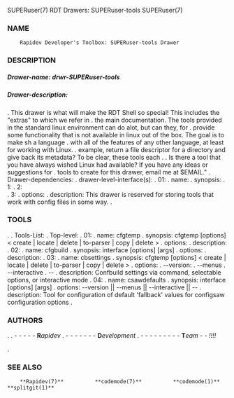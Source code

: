 SUPERuser(7)                                            RDT Drawers: SUPERuser-tools                                         SUPERuser(7)

### NAME
        Rapidev Developer's Toolbox: SUPERuser-tools Drawer

### DESCRIPTION

#####         Drawer-name: *drwr-SUPERuser-tools*
#####         Drawer-description:  

.       This drawer is what will make the RDT Shell so special! This includes the "extras" to which we refer in
.       the main documentation. The tools provided in the standard linux environment can do alot, but can they, for
.       provide some functionality that is not available in linux out of the box. The goal is to make sh a language
.       with all of the features of any other language, at least for working with Linux.
.       example, return a file descriptor for a directory and give back its metadata? To be clear, these tools each
.
.       Is there a tool that you have always wished Linux had available? If you have any ideas or suggestions for 
.       tools to create for this drawer, email me at $EMAIL."
.       Drawer-dependencies: 
.       drawer-level-interface(s):
.         01:
.           name:
.           synopsis:
.             1:
.             2:  
.             3:
.           options:
.           description: This drawer is reserved for storing tools that work with config files in some way.
.
### TOOLS
.
.       Tools-List:
.         Top-level:
.           01:
.             name: cfgtemp 
.             synopsis: cfgtemp [options] < create | locate | delete | to-parser | copy | delete >
.             options:
.             description:
.           02:
.             name: cfgbuild
.             synopsis: interface [options] [args]
.             options:
.             description:
.           03:
.             name: cbsettings 
.             synopsis: cfgtemp [options] < create | locate | delete | to-parser | copy | delete >
.             options:
.               --version:
.               --menus
.               --interactive
.               --
.             description: Confbuild settings via command, selectable options, or interactive mode
.           04:
.             name: csawdefaults
.             synopsis: interface [options] [args]
.             options: --version || --menus || --interactive || --
.             description: Tool for configuration of default 'fallback' values for configsaw configuration options
.
### AUTHORS
.
. - - - - - **R***apidev*
. - - - - - - - **D***evelopment*
. - - - - - - - - - **T***eam - - !!!!*

.
### SEE ALSO

        **Rapidev(7)**          **codemode(7)**          **codemode(1)**           **splitgit(1)**    